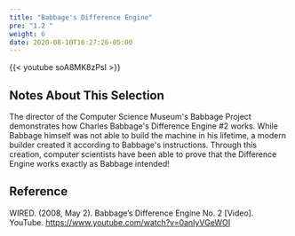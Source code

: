 ```yaml
---
title: "Babbage's Difference Engine"
pre: "1.2 "
weight: 6
date: 2020-08-10T16:27:26-05:00
---
```


{{< youtube soA8MK8zPsI >}}

## Notes About This Selection

The director of the Computer Science Museum's Babbage Project demonstrates how Charles Babbage's Difference Engine #2 works. While Babbage himself was not able to build the machine in his lifetime, a modern builder created it according to Babbage's instructions. Through this creation, computer scientists have been able to prove that the Difference Engine works exactly as Babbage intended!

## Reference

WIRED. (2008, May 2). Babbage’s Difference Engine No. 2 [Video]. YouTube. https://www.youtube.com/watch?v=0anIyVGeWOI
